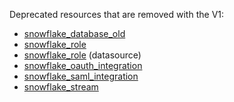 Deprecated resources that are removed with the V1:

* [snowflake_database_old](https://registry.terraform.io/providers/Snowflake-Labs/snowflake/0.98.0/docs/resources/database_old)
* [snowflake_role](https://registry.terraform.io/providers/Snowflake-Labs/snowflake/0.98.0/docs/resources/role)
* [snowflake_role](https://registry.terraform.io/providers/Snowflake-Labs/snowflake/0.98.0/docs/data-sources/role) (datasource)
* [snowflake_oauth_integration](https://registry.terraform.io/providers/Snowflake-Labs/snowflake/0.98.0/docs/resources/oauth_integration)
* [snowflake_saml_integration](https://registry.terraform.io/providers/Snowflake-Labs/snowflake/0.98.0/docs/resources/saml_integration)
* [snowflake_stream](https://registry.terraform.io/providers/Snowflake-Labs/snowflake/0.98.0/docs/resources/stream)

